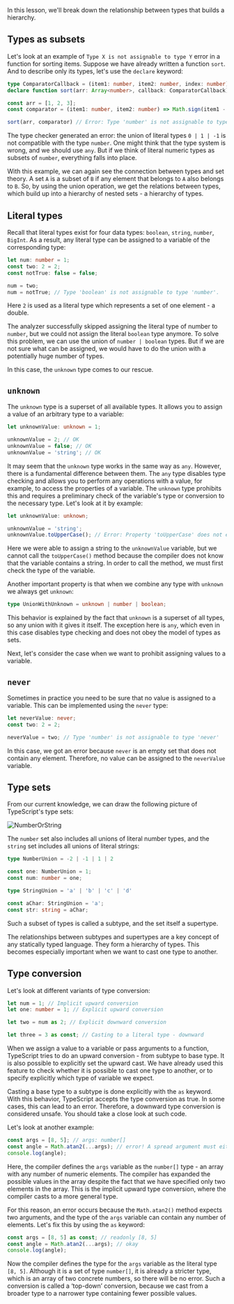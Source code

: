
In this lesson, we'll break down the relationship between types that builds a hierarchy.

## Types as subsets

Let's look at an example of `Type X is not assignable to type Y` error in a function for sorting items. Suppose we have already written a function `sort`. And to describe only its types, let's use the `declare` keyword:

```typescript
type ComparatorCallback = (item1: number, item2: number, index: number) => -1 | 0 | 1
declare function sort(arr: Array<number>, callback: ComparatorCallback): Array<number>

const arr = [1, 2, 3];
const comparator = (item1: number, item2: number) => Math.sign(item1 - item2);

sort(arr, comparator) // Error: Type 'number' is not assignable to type '0 | 1 | -1'.
```

The type checker generated an error: the union of literal types `0 | 1 | -1` is not compatible with the type `number`. One might think that the type system is wrong, and we should use `any`. But if we think of literal numeric types as subsets of `number`, everything falls into place.

With this example, we can again see the connection between types and set theory. A set `A` is a subset of `B` if any element that belongs to `A` also belongs to `B`. So, by using the union operation, we get the relations between types, which build up into a hierarchy of nested sets - a hierarchy of types.

## Literal types

Recall that literal types exist for four data types: `boolean`, `string`, `number`, `BigInt`. As a result, any literal type can be assigned to a variable of the corresponding type:

```typescript
let num: number = 1;
const two: 2 = 2;
const notTrue: false = false;

num = two;
num = notTrue; // Type 'boolean' is not assignable to type 'number'.
```

Here `2` is used as a literal type which represents a set of one element - a double.

The analyzer successfully skipped assigning the literal type of number to `number`, but we could not assign the literal `boolean` type anymore. To solve this problem, we can use the union of `number | boolean` types. But if we are not sure what can be assigned, we would have to do the union with a potentially huge number of types.

In this case, the `unknown` type comes to our rescue.

## `unknown`

The `unknown` type is a superset of all available types. It allows you to assign a value of an arbitrary type to a variable:

```typescript
let unknownValue: unknown = 1;

unknownValue = 2; // OK
unknownValue = false; // OK
unknownValue = 'string'; // OK
```

It may seem that the `unknown` type works in the same way as `any`. However, there is a fundamental difference between them. The `any` type disables type checking and allows you to perform any operations with a value, for example, to access the properties of a variable. The `unknown` type prohibits this and requires a preliminary check of the variable's type or conversion to the necessary type. Let's look at it by example:

```typescript
let unknownValue: unknown;

unknownValue = 'string';
unknownValue.toUpperCase(); // Error: Property 'toUpperCase' does not exist on type 'unknown'.
```

Here we were able to assign a string to the `unknownValue` variable, but we cannot call the `toUpperCase()` method because the compiler does not know that the variable contains a string. In order to call the method, we must first check the type of the variable.

Another important property is that when we combine any type with `unknown` we always get `unknown`:

```typescript
type UnionWithUnknown = unknown | number | boolean;
````

This behavior is explained by the fact that `unknown` is a superset of all types, so any union with it gives it itself. The exception here is `any`, which even in this case disables type checking and does not obey the model of types as sets.

Next, let's consider the case when we want to prohibit assigning values to a variable.

## `never`

Sometimes in practice you need to be sure that no value is assigned to a variable. This can be implemented using the `never` type:

```typescript
let neverValue: never;
const two: 2 = 2;

neverValue = two; // Type 'number' is not assignable to type 'never'
```

In this case, we got an error because `never` is an empty set that does not contain any element. Therefore, no value can be assigned to the `neverValue` variable.

## Type sets

From our current knowledge, we can draw the following picture of TypeScript's type sets:

![NumberOrString](https://raw.githubusercontent.com/hexlet-basics/exercises-typescript/main/modules/25-types/50-type-hierarcy/assets/hierarcy_circle.png)

The `number` set also includes all unions of literal number types, and the `string` set includes all unions of literal strings:

```typescript
type NumberUnion = -2 | -1 | 1 | 2

const one: NumberUnion = 1;
const num: number = one;

type StringUnion = 'a' | 'b' | 'c' | 'd'

const aChar: StringUnion = 'a';
const str: string = aChar;
```

Such a subset of types is called a subtype, and the set itself a supertype.

The relationships between subtypes and supertypes are a key concept of any statically typed language. They form a hierarchy of types. This becomes especially important when we want to cast one type to another.

## Type conversion

Let's look at different variants of type conversion:

```typescript
let num = 1; // Implicit upward conversion
let one: number = 1; // Explicit upward conversion

let two = num as 2; // Explicit downward conversion

let three = 3 as const; // Casting to a literal type - downward
```

When we assign a value to a variable or pass arguments to a function, TypeScript tries to do an upward conversion - from subtype to base type. It is also possible to explicitly set the upward cast. We have already used this feature to check whether it is possible to cast one type to another, or to specify explicitly which type of variable we expect.

Casting a base type to a subtype is done explicitly with the `as` keyword. With this behavior, TypeScript accepts the type conversion as true. In some cases, this can lead to an error. Therefore, a downward type conversion is considered unsafe. You should take a close look at such code.

Let's look at another example:

```typescript
const args = [8, 5]; // args: number[]
const angle = Math.atan2(...args); // error! A spread argument must either have a tuple type or be passed to a rest parameter.
console.log(angle);
```

Here, the compiler defines the `args` variable as the `number[]` type - an array with any number of numeric elements. The compiler has expanded the possible values in the array despite the fact that we have specified only two elements in the array. This is the implicit upward type conversion, where the compiler casts to a more general type.

For this reason, an error occurs because the `Math.atan2()` method expects two arguments, and the type of the `args` variable can contain any number of elements. Let's fix this by using the `as` keyword:

```typescript
const args = [8, 5] as const; // readonly [8, 5]
const angle = Math.atan2(...args); // okay
console.log(angle);
```

Now the compiler defines the type for the `args` variable as the literal type `[8, 5]`. Although it is a set of type `number[]`, it is already a stricter type, which is an array of two concrete numbers, so there will be no error. Such a conversion is called a ‘top-down’ conversion, because we cast from a broader type to a narrower type containing fewer possible values.

